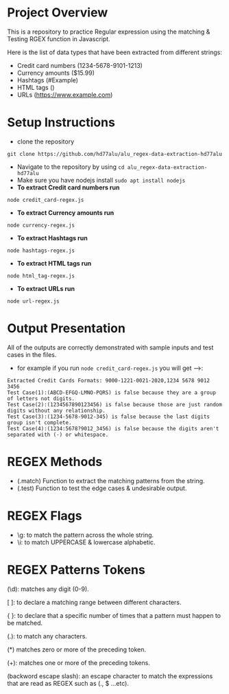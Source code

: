 # Project Overview
This is a repository to practice Regular expression using the matching & Testing RGEX function in Javascript.

Here is the list of data types that have been extracted from different strings: 

- Credit card numbers (1234-5678-9101-1213)
- Currency amounts ($15.99)
- Hashtags (#Example)
- HTML tags (<html>)
- URLs (https://www.example.com)

# Setup Instructions
- clone the repository
```
git clone https://github.com/hd77alu/alu_regex-data-extraction-hd77alu

```
- Navigate to the repository by using `cd alu_regex-data-extraction-hd77alu`
- Make sure you have nodejs install `sudo apt install nodejs`
- **To extract Credit card numbers run**
```
node credit_card-regex.js
```
- **To extract Currency amounts run**
```
node currency-regex.js
```
- **To extract Hashtags run**
```
node hashtags-regex.js
```
- **To extract HTML tags run**
```
node html_tag-regex.js
```
- **To extract URLs run**
```
node url-regex.js
```
# Output Presentation
All of the outputs are correctly demonstrated with sample inputs and test cases in the files.
- for example if you run `node credit_card-regex.js` you will get -->:
```
Extracted Credit Cards Formats: 9000-1221-0021-2020,1234 5678 9012 3456
Test Case(1):(ABCD-EFGQ-LMNO-PQRS) is false because they are a group of letters not digits.
Test Case(2):(1234567890123456) is false because those are just random digits without any relationship.
Test Case(3):(1234-5678-9012-345) is false because the last digits group isn't complete.
Test Case(4):(1234:5678?9012_3456) is false because the digits aren't separated with (-) or whitespace.
```
# REGEX Methods
- (.match) Function to extract the matching patterns from the string.
- (.test) Function to test the edge cases & undesirable output.

# REGEX Flags
- \g: to match the pattern across the whole string.
- \i: to match UPPERCASE & lowercase alphabetic.

# REGEX Patterns Tokens
(\d):  matches any digit (0-9).

[ ]: to declare a matching range between different characters.

{ }: to declare that a specific number of times that a pattern must happen to be matched.

(.): to match any characters.

(*) matches zero or more of the preceding token.

(+): matches one or more of the preceding tokens.

(backword escape slash):  an escape character to match the expressions that are read as REGEX such as (., $ ...etc).
